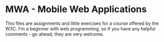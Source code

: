 MWA - Mobile Web Applications
=============================

This files are assignments and little exercises for a course offered by the W3C.
I'm a beginner with web programming, so if you have any helpful comments - go ahead, they are very welcome.